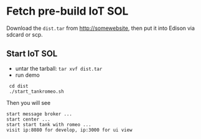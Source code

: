 # Fetch pre-build IoT SOL
Download the `dist.tar` from [http://somewebsite](http://somewebsite), then put it into Edison via sdcard or scp. 

## Start IoT SOL
 - untar the tarball: `tar xvf dist.tar`
 - run demo
```
 cd dist
 ./start_tankromeo.sh
```
Then you will see
```
start message broker ...
start center ...
start start tank with romeo ...
visit ip:8080 for develop, ip:3000 for ui view
```
